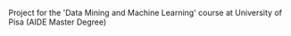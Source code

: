 Project for the 'Data Mining and Machine Learning' course at University of Pisa (AIDE Master Degree)

